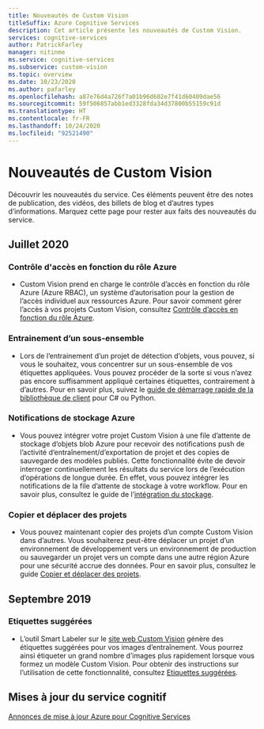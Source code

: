 ```yaml
---
title: Nouveautés de Custom Vision
titleSuffix: Azure Cognitive Services
description: Cet article présente les nouveautés de Custom Vision.
services: cognitive-services
author: PatrickFarley
manager: nitinme
ms.service: cognitive-services
ms.subservice: custom-vision
ms.topic: overview
ms.date: 10/23/2020
ms.author: pafarley
ms.openlocfilehash: a87e76d4a726f7a01b96d602e7f41d60409dae56
ms.sourcegitcommit: 59f506857abb1ed3328fda34d37800b55159c91d
ms.translationtype: HT
ms.contentlocale: fr-FR
ms.lasthandoff: 10/24/2020
ms.locfileid: "92521490"
---
```

# <a name="whats-new-in-custom-vision"></a>Nouveautés de Custom Vision

Découvrir les nouveautés du service. Ces éléments peuvent être des notes de publication, des vidéos, des billets de blog et d’autres types d’informations. Marquez cette page pour rester aux faits des nouveautés du service.

## <a name="july-2020"></a>Juillet 2020

### <a name="azure-role-based-access-control"></a>Contrôle d'accès en fonction du rôle Azure

* Custom Vision prend en charge le contrôle d’accès en fonction du rôle Azure (Azure RBAC), un système d’autorisation pour la gestion de l’accès individuel aux ressources Azure. Pour savoir comment gérer l’accès à vos projets Custom Vision, consultez [Contrôle d’accès en fonction du rôle Azure](./role-based-access-control.md).

### <a name="subset-training"></a>Entrainement d’un sous-ensemble

* Lors de l’entrainement d’un projet de détection d’objets, vous pouvez, si vous le souhaitez, vous concentrer sur un sous-ensemble de vos étiquettes appliquées. Vous pouvez procéder de la sorte si vous n’avez pas encore suffisamment appliqué certaines étiquettes, contrairement à d’autres. Pour en savoir plus, suivez le [guide de démarrage rapide de la bibliothèque de client](./quickstarts/object-detection.md) pour C# ou Python.

### <a name="azure-storage-notifications"></a>Notifications de stockage Azure

* Vous pouvez intégrer votre projet Custom Vision à une file d’attente de stockage d’objets blob Azure pour recevoir des notifications push de l’activité d’entraînement/d’exportation de projet et des copies de sauvegarde des modèles publiés. Cette fonctionnalité évite de devoir interroger continuellement les résultats du service lors de l’exécution d’opérations de longue durée. En effet, vous pouvez intégrer les notifications de la file d’attente de stockage à votre workflow. Pour en savoir plus, consultez le guide de l’[intégration du stockage](./storage-integration.md).

### <a name="copy-and-move-projects"></a>Copier et déplacer des projets

* Vous pouvez maintenant copier des projets d’un compte Custom Vision dans d’autres. Vous souhaiterez peut-être déplacer un projet d’un environnement de développement vers un environnement de production ou sauvegarder un projet vers un compte dans une autre région Azure pour une sécurité accrue des données. Pour en savoir plus, consultez le guide [Copier et déplacer des projets](./copy-move-projects.md).

## <a name="september-2019"></a>Septembre 2019

### <a name="suggested-tags"></a>Etiquettes suggérées

* L’outil Smart Labeler sur le [site web Custom Vision](https://www.customvision.ai/) génère des étiquettes suggérées pour vos images d’entraînement. Vous pourrez ainsi étiqueter un grand nombre d’images plus rapidement lorsque vous formez un modèle Custom Vision. Pour obtenir des instructions sur l’utilisation de cette fonctionnalité, consultez [Etiquettes suggérées](./suggested-tags.md).

## <a name="cognitive-service-updates"></a>Mises à jour du service cognitif

[Annonces de mise à jour Azure pour Cognitive Services](https://azure.microsoft.com/updates/?product=cognitive-services)